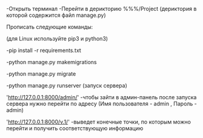 -Открыть терминал
-Перейти в дерикторию %%%/Project  (дериктория в которой содержится файл manage.py)

Прописать следующие команды:

(для Linux используйте pip3 и python3)

-pip install -r requirements.txt

-python manage.py makemigrations

-python manage.py migrate

-python manage.py runserver (запуск сервера)


'http://127.0.0.1:8000/admin/' -чтобы зайти в админ-панель после запуска сервера нужно перейти по адресу  (Имя пользователя - admin , Пароль - admin) 

'http://127.0.0.1:8000/v.1/'   -выведет конечные точки, по которым можно перейти и получить соответствующую информацию
